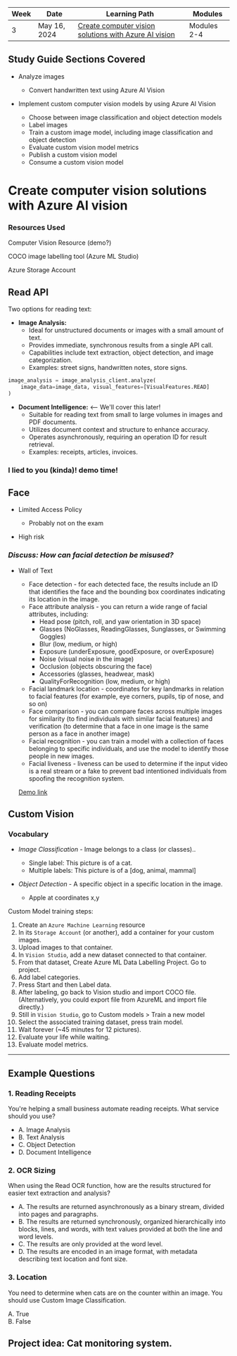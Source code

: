 | Week | Date         | Learning Path                                                                                                                                                                               | Modules                         |
|------|--------------|---------------------------------------------------------------------------------------------------------------------------------------------------------------------------------------------|---------------------------------|
| 3    | May 16, 2024 | [Create computer vision solutions with Azure AI vision](https://learn.microsoft.com/en-us/training/paths/create-computer-vision-solutions-azure-ai/)                                        | Modules 2-4                     |

## Study Guide Sections Covered 
* Analyze images
   - Convert handwritten text using Azure AI Vision

* Implement custom computer vision models by using Azure AI Vision
   - Choose between image classification and object detection models
   - Label images
   - Train a custom image model, including image classification and object detection
   - Evaluate custom vision model metrics
   - Publish a custom vision model
   - Consume a custom vision model

# Create computer vision solutions with Azure AI vision

### Resources Used
Computer Vision Resource (demo?)

COCO image labelling tool (Azure ML Studio)

Azure Storage Account

## Read API
Two options for reading text:

- **Image Analysis:**
  - Ideal for unstructured documents or images with a small amount of text.
  - Provides immediate, synchronous results from a single API call.
  - Capabilities include text extraction, object detection, and image categorization.
  - Examples: street signs, handwritten notes, store signs.
```python
image_analysis = image_analysis_client.analyze(
    image_data=image_data, visual_features=[VisualFeatures.READ]
)
```

- **Document Intelligence:** <-- We'll cover this later!
  - Suitable for reading text from small to large volumes in images and PDF documents.
  - Utilizes document context and structure to enhance accuracy.
  - Operates asynchronously, requiring an operation ID for result retrieval.
  - Examples: receipts, articles, invoices.

### I lied to you (kinda)! demo time!

## Face
 * Limited Access Policy 
   - Probably not on the exam

 * High risk
### _Discuss: How can facial detection be misused?_
* Wall of Text
   - Face detection - for each detected face, the results include an ID that identifies the face and the bounding box coordinates indicating its location in the image.
   - Face attribute analysis - you can return a wide range of facial attributes, including:
      - Head pose (pitch, roll, and yaw orientation in 3D space)
      - Glasses (NoGlasses, ReadingGlasses, Sunglasses, or Swimming Goggles)
      - Blur (low, medium, or high)
      - Exposure (underExposure, goodExposure, or overExposure)
      - Noise (visual noise in the image)
      - Occlusion (objects obscuring the face)
      - Accessories (glasses, headwear, mask)
      - QualityForRecognition (low, medium, or high)
   - Facial landmark location - coordinates for key landmarks in relation to facial features (for example, eye corners, pupils, tip of nose, and so on)
   - Face comparison - you can compare faces across multiple images for similarity (to find individuals with similar facial features) and verification (to determine that a face in one image is the same person as a face in another image)
   - Facial recognition - you can train a model with a collection of faces belonging to specific individuals, and use the model to identify those people in new images.
   - Facial liveness - liveness can be used to determine if the input video is a real stream or a fake to prevent bad intentioned individuals from spoofing the recognition system.

   [Demo link](https://portal.vision.cognitive.azure.com/demo/face-detection)

## Custom Vision 

### Vocabulary
 - *Image Classification* - Image belongs to a class (or classes)..
    - Single label: This picture is of a cat.
    - Multiple labels: This picture is of a [dog, animal, mammal]
    
 - *Object Detection* - A specific object in a specific location in the image.
    - Apple at coordinates x,y

Custom Model training steps:
1. Create an `Azure Machine Learning` resource
2. In its `Storage Account` (or another), add a container for your custom images.
3. Upload images to that container.
4. In `Vision Studio`, add a new dataset connected to that container.
5. From that dataset, Create Azure ML Data Labelling Project. Go to project.
6. Add label categories.
7. Press Start and then Label data.
7. After labeling, go back to Vision studio and import COCO file. (Alternatively, you could export file from AzureML and import file directly.)
8. Still in `Vision Studio`, go to Custom models > Train a new model
9. Select the associated training dataset, press train model.
10. Wait forever (~45 minutes for 12 pictures).
11. Evaluate your life while waiting.
12. Evaluate model metrics.
---

## Example Questions

### 1. Reading Receipts
You're helping a small business automate reading receipts. What service should you use?

- A. Image Analysis
- B. Text Analysis
- C. Object Detection
- D. Document Intelligence

### 2.  OCR Sizing
When using the Read OCR function, how are the results structured for easier text extraction and analysis?

- A. The results are returned asynchronously as a binary stream, divided into pages and paragraphs.
- B. The results are returned synchronously, organized hierarchically into blocks, lines, and words, with text values provided at both the line and word levels.
- C. The results are only provided at the word level.
- D. The results are encoded in an image format, with metadata describing text location and font size.

### 3. Location

You need to determine when cats are on the counter within an image. You should use Custom Image Classification.

A. True  
B. False

## Project idea: Cat monitoring system.